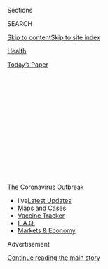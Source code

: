 <div id="app">

<div>

<div>

<div>

<div class="NYTAppHideMasthead css-1q2w90k e1suatyy0">

<div class="section css-ui9rw0 e1suatyy2">

<div class="css-eph4ug er09x8g0">

<div class="css-6n7j50">

</div>

<span class="css-1dv1kvn">Sections</span>

<div class="css-10488qs">

<span class="css-1dv1kvn">SEARCH</span>

</div>

[Skip to content](#site-content)[Skip to site index](#site-index)

</div>

<div id="masthead-section-label" class="css-1wr3we4 eaxe0e00">

[Health](https://www.nytimes.com/section/health)

</div>

<div class="css-10698na e1huz5gh0">

</div>

</div>

<div id="masthead-bar-one" class="section hasLinks css-15hmgas e1csuq9d3">

<div class="css-uqyvli e1csuq9d0">

</div>

<div class="css-1uqjmks e1csuq9d1">

</div>

<div class="css-9e9ivx">

[](https://myaccount.nytimes.com/auth/login?response_type=cookie&client_id=vi)

</div>

<div class="css-1bvtpon e1csuq9d2">

[Today’s Paper](https://www.nytimes.com/section/todayspaper)

</div>

</div>

</div>

</div>

<div data-aria-hidden="false">

<div id="site-content" role="main">

<div>

<div class="css-1aor85t" style="opacity:0.000000001;z-index:-1;visibility:hidden">

<div class="css-1hqnpie">

<div class="css-epjblv">

<span class="css-17xtcya">[Health](/section/health)</span><span class="css-x15j1o">|</span><span class="css-fwqvlz">The
Coronavirus Is New, but Your Immune System Might Still Recognize
It</span>

</div>

<div class="css-k008qs">

<div class="css-1iwv8en">

<span class="css-18z7m18"></span>

<div>

</div>

</div>

<span class="css-1n6z4y">https://nyti.ms/2XA5A0G</span>

<div class="css-1705lsu">

<div class="css-4xjgmj">

<div class="css-4skfbu" role="toolbar" data-aria-label="Social Media Share buttons, Save button, and Comments Panel with current comment count" data-testid="share-tools">

  - 
  - 
  - 
  - 
    
    <div class="css-6n7j50">
    
    </div>

  - 

</div>

</div>

</div>

</div>

</div>

</div>

<div id="NYT_TOP_BANNER_REGION" class="css-13pd83m">

<div>

<div id="styln-prism-menu-1592847958612" class="section interactive-content interactive-size-medium css-1edisqu">

<div class="css-17ih8de interactive-body">

<div id="scroll-container" class="css-1gj85ro">

[<span class="styln-title-wrap"><span class="css-1pje3qr">The
Coronavirus</span><span class="css-1pje3qr">
Outbreak</span></span>](https://www.nytimes.com/news-event/coronavirus?action=click&pgtype=Article&state=default&region=TOP_BANNER&context=storylines_menu)

  - <span class="css-kqxiym" data-emphasize="true">live</span>[Latest
    Updates](https://www.nytimes.com/2020/08/08/world/coronavirus-updates.html?action=click&pgtype=Article&state=default&region=TOP_BANNER&context=storylines_menu)
  - [Maps and
    Cases](https://www.nytimes.com/interactive/2020/us/coronavirus-us-cases.html?action=click&pgtype=Article&state=default&region=TOP_BANNER&context=storylines_menu)
  - [Vaccine
    Tracker](https://www.nytimes.com/interactive/2020/science/coronavirus-vaccine-tracker.html?action=click&pgtype=Article&state=default&region=TOP_BANNER&context=storylines_menu)
  - [F.A.Q.](https://www.nytimes.com/interactive/2020/world/coronavirus-tips-advice.html?action=click&pgtype=Article&state=default&region=TOP_BANNER&context=storylines_menu)
  - [Markets &
    Economy](https://www.nytimes.com/live/2020/08/07/business/stock-market-today-coronavirus?action=click&pgtype=Article&state=default&region=TOP_BANNER&context=storylines_menu)

</div>

</div>

</div>

</div>

</div>

<div id="top-wrapper" class="css-1sy8kpn">

<div id="top-slug" class="css-l9onyx">

Advertisement

</div>

[Continue reading the main story](#after-top)

<div class="ad top-wrapper" style="text-align:center;height:100%;display:block;min-height:250px">

<div id="top" class="place-ad" data-position="top" data-size-key="top">

</div>

</div>

<div id="after-top">

</div>

</div>

<div>

<div id="sponsor-wrapper" class="css-1hyfx7x">

<div id="sponsor-slug" class="css-19vbshk">

Supported by

</div>

[Continue reading the main story](#after-sponsor)

<div id="sponsor" class="ad sponsor-wrapper" style="text-align:center;height:100%;display:block">

</div>

<div id="after-sponsor">

</div>

</div>

<div class="css-186x18t">

</div>

<div class="css-1vkm6nb ehdk2mb0">

# The Coronavirus Is New, but Your Immune System Might Still Recognize It

</div>

Some people carry immune cells called T cells that can capitalize on the
virus’s resemblance to other members of its family tree.

<div class="css-79elbk" data-testid="photoviewer-wrapper">

<div class="css-z3e15g" data-testid="photoviewer-wrapper-hidden">

</div>

<div class="css-1a48zt4 ehw59r15" data-testid="photoviewer-children">

![<span class="css-16f3y1r e13ogyst0" data-aria-hidden="true">A
colorized scanning electron micrograph of a human T cell. Encounters
with other coronaviruses may prime the immune system to fight the virus
that causes
Covid-19.</span><span class="css-cnj6d5 e1z0qqy90" itemprop="copyrightHolder"><span class="css-1ly73wi e1tej78p0">Credit...</span><span><span>Science
Source</span></span></span>](https://static01.nyt.com/images/2020/08/11/science/06VIRUS-CROSS-REACTIVE1/merlin_175379085_78b2b3e8-142e-42c8-a9a1-d1d49b9a539c-articleLarge.jpg?quality=75&auto=webp&disable=upscale)

</div>

</div>

<div class="css-18e8msd">

<div class="css-vp77d3 epjyd6m0">

<div class="css-1baulvz">

By [<span class="css-1baulvz last-byline" itemprop="name">Katherine J.
Wu</span>](https://www.nytimes.com/by/katherine-j--wu)

</div>

</div>

  - Aug. 6, 2020

  - 
    
    <div class="css-4xjgmj">
    
    <div class="css-d8bdto" role="toolbar" data-aria-label="Social Media Share buttons, Save button, and Comments Panel with current comment count" data-testid="share-tools">
    
      - 
      - 
      - 
      - 
        
        <div class="css-6n7j50">
        
        </div>
    
      - 
    
    </div>
    
    </div>

</div>

</div>

<div class="section meteredContent css-1r7ky0e" name="articleBody" itemprop="articleBody">

<div class="css-1fanzo5 StoryBodyCompanionColumn">

<div class="css-53u6y8">

Eight months ago, the new coronavirus was unknown. But to some of our
immune cells, the virus was already something of a familiar foe.

A [flurry](https://immunology.sciencemag.org/content/5/48/eabd2071) of
[recent](https://www.cell.com/cell/pdf/S0092-8674\(20\)30610-3.pdf)
[studies](https://www.nature.com/articles/s41586-020-2550-z) has
revealed that a [large
proportion](https://www.nature.com/articles/s41586-020-2598-9) of the
population — [20 to 50
percent](https://www.nature.com/articles/s41577-020-0389-z.pdf) of
people in some places — might [harbor immunity
assassins](https://www.biorxiv.org/content/10.1101/2020.06.12.148916v1)
called T cells that [recognize the new
coronavirus](https://science.sciencemag.org/content/early/2020/08/04/science.abd3871)
despite having never encountered it before.

These T cells, which lurked in the bloodstreams of people long before
the pandemic began, are most likely stragglers from past scuffles with
other, related coronaviruses, including four that frequently cause
[common colds](https://www.ncbi.nlm.nih.gov/pmc/articles/PMC3416289/).
It’s a case of family resemblance: In the eyes of the immune system,
germs with common roots can look alike, such that when a cousin comes to
call, the body may already have an inkling of its intentions.

The presence of these T cells has intrigued experts, who said it was too
soon to tell whether the cells would play a helpful, harmful or entirely
negligible role in the world’s fight against the current coronavirus.
But should these so-called cross-reactive T cells exert even a modest
influence on the body’s immune response to the new coronavirus, they
might make the disease milder — and perhaps partly explain why some
people who [catch the
germ](https://www.nytimes.com/2020/08/04/health/coronavirus-immune-system.html)
become very sick, while others are dealt only a glancing blow.

</div>

</div>

<div class="css-1fanzo5 StoryBodyCompanionColumn">

<div class="css-53u6y8">

“If you have a population of T cells that are armed and ready to protect
you, you could control the infection better than someone who doesn’t
have those cross-reactive cells,” said Marion Pepper, an immunologist at
the University of Washington who is studying the immune responses of
Covid-19 patients. “That’s what we’re all hoping for.”

T cells are an exceptionally picky bunch. Each spends the entirety of
its life waiting for a very specific trigger, like a hunk of a dangerous
virus. Once that switch is flipped, the T cell will clone itself into an
army of specialized soldiers, all with their sights set on the same
target. Some T cells are microscopic assassins, tailor-made to home in
on and destroy infected cells; others coax immune cells called B cells
into producing virus-attacking antibodies.

The first time a virus infects the body, this response is sluggish; it
takes several days for the immune system to sort out which T cells are
best suited for the job at hand. But subsequent encounters typically
prompt a response that is stronger and faster, thanks to a reserve force
of T cells, called memory T cells, that lingers after the initial threat
has passed and can quickly be called into action again.

<div id="NYT_MAIN_CONTENT_1_REGION" class="css-9tf9ac">

<div>

<div id="styln-covid-updates-world" class="section interactive-content interactive-size-medium css-1ftcdic">

<div class="css-17ih8de interactive-body">

<div id="styln-briefing-block" data-asset-id="QXJ0aWNsZTpueXQ6Ly9hcnRpY2xlL2MyYTdmODFjLWZlODAtNTBiZC05ZDM2LWRhNjExOTBiZjZkZg==">

<div class="briefing-block-header-section">

# [Latest Updates: The Coronavirus Outbreak](https://www.nytimes.com/2020/08/07/world/covid-19-news.html?action=click&pgtype=Article&state=default&region=MAIN_CONTENT_1&context=storylines_live_updates)

<div class="briefing-block-ts">

Updated 2020-08-08T12:04:28.992Z

</div>

</div>

  - [As the U.S. relief talks falter again, Trump says he is prepared to
    act on his
    own.](https://www.nytimes.com/2020/08/07/world/covid-19-news.html?action=click&pgtype=Article&state=default&region=MAIN_CONTENT_1&context=storylines_live_updates#link-1f86d03a)
  - [Cuomo says N.Y. schools can reopen in-person but leaves it up to
    districts to determine if, when and
    how.](https://www.nytimes.com/2020/08/07/world/covid-19-news.html?action=click&pgtype=Article&state=default&region=MAIN_CONTENT_1&context=storylines_live_updates#link-3f64a70a)
  - [Thousands of cases went unreported in California when a computer
    server
    failed.](https://www.nytimes.com/2020/08/07/world/covid-19-news.html?action=click&pgtype=Article&state=default&region=MAIN_CONTENT_1&context=storylines_live_updates#link-14e70066)

<div class="briefing-block-footer">

<div class="briefing-block-footer-meta">

[See more
updates](https://www.nytimes.com/2020/08/07/world/covid-19-news.html?action=click&pgtype=Article&state=default&region=MAIN_CONTENT_1&context=storylines_live_updates)

</div>

<div class="briefing-block-briefinglinks">

<span>More live coverage:</span>
[Markets](https://www.nytimes.com/live/2020/08/07/business/stock-market-today-coronavirus?action=click&pgtype=Article&state=default&region=MAIN_CONTENT_1&context=storylines_live_updates)

</div>

</div>

</div>

</div>

</div>

</div>

</div>

Usually, this process operates best when T cells must battle the same
pathogen again and again. But these recruits are more flexible than they
are often given credit for, said Laura Su, an immunologist and T cell
expert at the University of Pennsylvania. Should these cells chance upon
something that bears a strong resemblance to their germ of choice, they
can still be roused to fight, even if the invader is a total newcomer.

In theory, cross-reactive T cells can “protect almost like a vaccine,”
said Smita Iyer, an immunologist at the University of California, Davis,
who is studying immune responses to the new coronavirus in primates.
Previous studies have shown that cross-reactive T cells may guard people
against [different
strains](https://www.ncbi.nlm.nih.gov/pmc/articles/PMC6303473/) of [the
flu virus](https://www.ncbi.nlm.nih.gov/pmc/articles/PMC6458262/), and
perhaps confer a trace of immunity against [dengue and Zika
viruses](https://www.frontiersin.org/articles/10.3389/fimmu.2020.00517/full),
which share a family tree.

</div>

</div>

<div class="css-1fanzo5 StoryBodyCompanionColumn">

<div class="css-53u6y8">

The case for coronaviruses is less clear cut, said Alessandro Sette, an
immunologist at the La Jolla Institute for Immunology who has led
several studies examining cross-reactive T cells to the new coronavirus.
Researchers have found people in the United States, Germany, the
Netherlands, Singapore and the United Kingdom who have never been
exposed to the new coronavirus but who carry T cells that react to it in
the lab.

Researchers are eager to understand the history of these T cells,
because that might help reveal who is more likely to have them. A
growing body of evidence, including data published [this week in
Science](https://science.sciencemag.org/content/early/2020/08/04/science.abd3871)
by Dr. Sette and his colleagues, points to common-cold coronaviruses as
a potential source. But even unrelated viruses can share similar
features, and researchers may never know for sure what originally “drove
their development,” said Avery August, an immunologist and T cell expert
at Cornell University.

</div>

</div>

<div class="css-79elbk" data-testid="photoviewer-wrapper">

<div class="css-z3e15g" data-testid="photoviewer-wrapper-hidden">

</div>

<div class="css-1a48zt4 ehw59r15" data-testid="photoviewer-children">

![<span class="css-16f3y1r e13ogyst0" data-aria-hidden="true">Two
common-cold-causing
coronaviruses.</span><span class="css-cnj6d5 e1z0qqy90" itemprop="copyrightHolder"><span class="css-1ly73wi e1tej78p0">Credit...</span><span>Dr.
Steve Patterson/Science
Source</span></span>](https://static01.nyt.com/images/2020/08/11/science/06VIRUS-CROSS-REACTIVE2/merlin_175379139_2f6c35a1-261a-4dc8-9734-78c029242c1c-articleLarge.jpg?quality=75&auto=webp&disable=upscale)

</div>

</div>

<div class="css-1fanzo5 StoryBodyCompanionColumn">

<div class="css-53u6y8">

Whatever the origin of T cells, their mere existence could be
encouraging news. There is much more to the immune system than T cells,
but even a semblance of pre-existing immunity could mean that people who
have recently grappled with the common cold may have an easier time
fighting off a nastier member of the coronavirus clan.

Cross-reactive T cells alone probably would not be enough to completely
stave off infection or disease. But they might alleviate symptoms of the
coronavirus in people who happen to carry these cells, or extend the
protection provided by a vaccine.

“That would be awesome,” Dr. Iyer said.

Children, who share lots of germs with their peers, might be good
candidates for this hypothetical scenario.

<div id="NYT_MAIN_CONTENT_3_REGION" class="css-9tf9ac">

<div>

<div id="styln-prism-freeform-1594220623585" class="section interactive-content interactive-size-medium css-1ftcdic">

<div class="css-17ih8de interactive-body">

<div id="prism-freeform-block-57380" class="css-19mumt8" role="complementary" data-storyline="The Coronavirus Outbreak" data-truncated="true" tabindex="0">

<div class="css-a8d9oz">

<div class="css-eb027h">

[](https://www.nytimes.com/news-event/coronavirus?action=click&pgtype=Article&state=default&region=MAIN_CONTENT_3&context=storylines_faq)

### The Coronavirus Outbreak ›

#### Frequently Asked Questions

Updated August 6, 2020

  - #### Why are bars linked to outbreaks?
    
      - Think about a bar. Alcohol is flowing. It can be loud, but it’s
        definitely intimate, and you often need to lean in close to hear
        your friend. And strangers have way, way fewer reservations
        about coming up to people in a bar. That’s sort of the point of
        a bar. Feeling good and close to strangers. It’s no surprise,
        then, that [bars have been linked to outbreaks in several
        states.](https://www.nytimes.com/2020/07/02/us/coronavirus-bars.html?action=click&pgtype=Article&state=default&region=MAIN_CONTENT_3&context=storylines_faq)
        Louisiana health officials have tied [at least 100 coronavirus
        cases](https://www.nytimes.com/2020/06/22/us/new-coronavirus-phase.html?action=click&pgtype=Article&state=default&region=MAIN_CONTENT_3&context=storylines_faq)
        to bars in the Tigerland nightlife district in Baton Rouge.
        Minnesota has traced 328 recent cases to bars across the state.
        [In
        Idaho](https://www.boisestatepublicradio.org/post/bars-large-venues-close-ada-county-after-surge-coronavirus-prompts-rollback#stream/0),
        health officials shut down bars in Ada County after reporting
        clusters of infections among young adults who had visited
        several bars in downtown Boise. Governors in
        [California](https://www.nytimes.com/2020/07/01/us/california-coronavirus-reopening.html?action=click&pgtype=Article&state=default&region=MAIN_CONTENT_3&context=storylines_faq),
        [Texas and
        Arizona](https://www.nytimes.com/2020/06/14/us/coronavirus-united-states.html?action=click&pgtype=Article&state=default&region=MAIN_CONTENT_3&context=storylines_faq),
        where coronavirus cases are soaring, have ordered hundreds of
        newly reopened bars to shut down. Less than two weeks after
        Colorado’s bars reopened at limited capacity, Gov. Jared Polis
        [ordered them to
        close](https://www.denverpost.com/2020/06/30/colorado-bars-closed-coronavirus/).

  - #### I have antibodies. Am I now immune?
    
      - As of right now, [that seems likely, for at least several
        months.](https://www.nytimes.com/2020/07/22/health/covid-antibodies-herd-immunity.html?action=click&pgtype=Article&state=default&region=MAIN_CONTENT_3&context=storylines_faq)
        There have been frightening accounts of people suffering what
        seems to be a second bout of Covid-19. But experts say these
        patients may have a drawn-out course of infection, with the
        virus taking a slow toll weeks to months after initial exposure.
        People infected with the coronavirus typically
        [produce](https://www.nature.com/articles/s41586-020-2456-9)
        immune molecules called antibodies, which are [protective
        proteins made in response to an
        infection](https://www.nytimes.com/2020/05/07/health/coronavirus-antibody-prevalence.html?action=click&pgtype=Article&state=default&region=MAIN_CONTENT_3&context=storylines_faq)[.
        These antibodies
        may](https://www.nytimes.com/2020/05/07/health/coronavirus-antibody-prevalence.html?action=click&pgtype=Article&state=default&region=MAIN_CONTENT_3&context=storylines_faq)
        last in the body [only two to three
        months](https://www.nature.com/articles/s41591-020-0965-6),
        which may seem worrisome, but that’s perfectly normal after an
        acute infection subsides, said Dr. Michael Mina, an immunologist
        at Harvard University. It may be possible to get the coronavirus
        again, but it’s highly unlikely that it would be possible in a
        short window of time from initial infection or make people
        sicker the second time.

  - #### I’m a small-business owner. Can I get relief?
    
      - The [stimulus bills enacted in
        March](https://www.nytimes.com/article/small-business-loans-stimulus-grants-freelancers-coronavirus.html?action=click&pgtype=Article&state=default&region=MAIN_CONTENT_3&context=storylines_faq)
        offer help for the millions of American small businesses. Those
        eligible for aid are businesses and nonprofit organizations with
        fewer than 500 workers, including sole proprietorships,
        independent contractors and freelancers. Some larger companies
        in some industries are also eligible. The help being offered,
        which is being managed by the Small Business Administration,
        includes the Paycheck Protection Program and the Economic Injury
        Disaster Loan program. But lots of folks have [not yet seen
        payouts.](https://www.nytimes.com/interactive/2020/05/07/business/small-business-loans-coronavirus.html?action=click&pgtype=Article&state=default&region=MAIN_CONTENT_3&context=storylines_faq)
        Even those who have received help are confused: The rules are
        draconian, and some are stuck sitting on [money they don’t know
        how to
        use.](https://www.nytimes.com/2020/05/02/business/economy/loans-coronavirus-small-business.html?action=click&pgtype=Article&state=default&region=MAIN_CONTENT_3&context=storylines_faq)
        Many small-business owners are getting less than they expected
        or [not hearing anything at
        all.](https://www.nytimes.com/2020/06/10/business/Small-business-loans-ppp.html?action=click&pgtype=Article&state=default&region=MAIN_CONTENT_3&context=storylines_faq)

  - #### What are my rights if I am worried about going back to work?
    
      - Employers have to provide [a safe
        workplace](https://www.osha.gov/SLTC/covid-19/standards.html)
        with policies that protect everyone equally. [And if one of your
        co-workers tests positive for the coronavirus, the
        C.D.C.](https://www.nytimes.com/article/coronavirus-money-unemployment.html?action=click&pgtype=Article&state=default&region=MAIN_CONTENT_3&context=storylines_faq)
        has said that [employers should tell their
        employees](https://www.cdc.gov/coronavirus/2019-ncov/community/guidance-business-response.html)
        -- without giving you the sick employee’s name -- that they may
        have been exposed to the virus.

  - #### What is school going to look like in September?
    
      - It is unlikely that many schools will return to a normal
        schedule this fall, requiring the grind of [online
        learning](https://www.nytimes.com/2020/06/05/us/coronavirus-education-lost-learning.html?action=click&pgtype=Article&state=default&region=MAIN_CONTENT_3&context=storylines_faq),
        [makeshift child
        care](https://www.nytimes.com/2020/05/29/us/coronavirus-child-care-centers.html?action=click&pgtype=Article&state=default&region=MAIN_CONTENT_3&context=storylines_faq)
        and [stunted
        workdays](https://www.nytimes.com/2020/06/03/business/economy/coronavirus-working-women.html?action=click&pgtype=Article&state=default&region=MAIN_CONTENT_3&context=storylines_faq)
        to continue. California’s two largest public school districts —
        Los Angeles and San Diego — said on July 13, that [instruction
        will be remote-only in the
        fall](https://www.nytimes.com/2020/07/13/us/lausd-san-diego-school-reopening.html?action=click&pgtype=Article&state=default&region=MAIN_CONTENT_3&context=storylines_faq),
        citing concerns that surging coronavirus infections in their
        areas pose too dire a risk for students and teachers. Together,
        the two districts enroll some 825,000 students. They are the
        largest in the country so far to abandon plans for even a
        partial physical return to classrooms when they reopen in
        August. For other districts, the solution won’t be an
        all-or-nothing approach. [Many
        systems](https://bioethics.jhu.edu/research-and-outreach/projects/eschool-initiative/school-policy-tracker/),
        including the nation’s largest, New York City, are devising
        [hybrid
        plans](https://www.nytimes.com/2020/06/26/us/coronavirus-schools-reopen-fall.html?action=click&pgtype=Article&state=default&region=MAIN_CONTENT_3&context=storylines_faq)
        that involve spending some days in classrooms and other days
        online. There’s no national policy on this yet, so check with
        your municipal school system regularly to see what is happening
        in your community.

<div id="styln-survey-component-57380" class="styln-survey-component" data-surveyname="faq" data-surveystoryline="coronavirus">

</div>

</div>

<div class="css-6mllg9">

</div>

<div class="css-pmm6ed">

<span class="css-5gimkt"></span>

</div>

</div>

</div>

</div>

</div>

</div>

</div>

But cross-reactive T cells are not necessarily a benevolent force. They
could instead be ineffectual souvenirs of infections past, with
“absolutely no relevance” to how well people fare against the new
coronavirus, Dr. Sette said.

</div>

</div>

<div class="css-1fanzo5 StoryBodyCompanionColumn">

<div class="css-53u6y8">

There is even a small chance that pre-existing T cells could raise the
risk for serious symptoms of Covid-19, although experts consider this
possibility unlikely. T cells that are primed to recognize common-cold
coronaviruses might marshal only a lackluster response to the current
coronavirus, potentially sapping resources from other populations of
immune cells that have a better shot at defeating the new invader. “Now
you have your immune system distracted,” Dr. Iyer said.

T cells are also expert orchestrators. Depending on the signals they
send out, they can synchronize cells and molecules from disparate parts
of the immune system into a tag-teamed attack, or quell these assaults
to return the body to baseline. If it turns out that cross-reactive T
cells tend toward quieting the response, they could suppress a person’s
immune defense before it has a chance to kick into gear, Dr. August
said.

Then again, many types of T cells exist, and all operate as part of a
complex immune system. “It’s almost like some people are trying to say
this is ‘good’ or ‘bad,’” Dr. Su said. “It’s probably more nuanced than
that.”

Teasing it all apart will not be easy. Unlike antibodies, which are
inanimate proteins that often circulate in the blood, T cells are living
cells that often hole up in hard-to-reach tissues. That makes them much
more difficult to extract, maintain and analyze, Dr. Pepper said.

Researchers could learn more by testing whether cross-reactive T cells
are more abundant in patients who have had mild or serious cases of
Covid-19, although such studies cannot prove cause and effect. A more
laborious effort might involve measuring cross-reactive T cell levels in
large groups of healthy people, then waiting to see if they became
infected or sick from the current coronavirus, Dr. Sette said.

Strong evidence could also come from an animal model, like the rhesus
macaques that Dr. Iyer studies in her lab. Researchers could dose
primates with common-cold coronaviruses, and then see how their immune
responses stack up against the new coronavirus.

Less than a year into this pandemic, plenty of questions remain
unanswered, Dr. Pepper said. Immunologists cannot fully forecast how the
human immune system will respond to this new virus; even with science at
its speediest, that interaction must be studied in real time.

It’s a frustrating reality, Dr. Pepper said: “Until we see it in real
life, we just don’t know.”

</div>

</div>

<div>

</div>

</div>

<div>

</div>

<div>

</div>

<div>

</div>

<div>

<div id="bottom-wrapper" class="css-1ede5it">

<div id="bottom-slug" class="css-l9onyx">

Advertisement

</div>

[Continue reading the main story](#after-bottom)

<div id="bottom" class="ad bottom-wrapper" style="text-align:center;height:100%;display:block;min-height:90px">

</div>

<div id="after-bottom">

</div>

</div>

</div>

</div>

</div>

## Site Index

<div>

</div>

## Site Information Navigation

  - [© <span>2020</span> <span>The New York Times
    Company</span>](https://help.nytimes.com/hc/en-us/articles/115014792127-Copyright-notice)

<!-- end list -->

  - [NYTCo](https://www.nytco.com/)
  - [Contact
    Us](https://help.nytimes.com/hc/en-us/articles/115015385887-Contact-Us)
  - [Work with us](https://www.nytco.com/careers/)
  - [Advertise](https://nytmediakit.com/)
  - [T Brand Studio](http://www.tbrandstudio.com/)
  - [Your Ad
    Choices](https://www.nytimes.com/privacy/cookie-policy#how-do-i-manage-trackers)
  - [Privacy](https://www.nytimes.com/privacy)
  - [Terms of
    Service](https://help.nytimes.com/hc/en-us/articles/115014893428-Terms-of-service)
  - [Terms of
    Sale](https://help.nytimes.com/hc/en-us/articles/115014893968-Terms-of-sale)
  - [Site Map](https://spiderbites.nytimes.com)
  - [Help](https://help.nytimes.com/hc/en-us)
  - [Subscriptions](https://www.nytimes.com/subscription?campaignId=37WXW)

</div>

</div>

</div>

</div>
